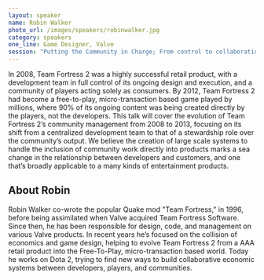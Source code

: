 ```yaml
---
layout: speaker
name: Robin Walker
photo_url: /images/speakers/robinwalker.jpg
category: speakers
one_line: Game Designer, Valve
session: "Putting the Community in Charge; From control to collaboration - how and why to let your customers build your products"
---
```




In 2008, Team Fortress 2 was a highly successful retail product, with a development team in full control of its ongoing design and execution, and a community of players acting solely as consumers. By 2012, Team Fortress 2 had become a free-to-play, micro-transaction based game played by millions, where 90% of its ongoing content was being created directly by the players, not the developers. This talk will cover the evolution of Team Fortress 2’s community management from 2008 to 2013, focusing on its shift from a centralized development team to that of a stewardship role over the community’s output. We believe the creation of large scale systems to handle the inclusion of community work directly into products marks a sea change in the relationship between developers and customers, and one that’s broadly applicable to a many kinds of entertainment products.

## About Robin
Robin Walker co-wrote the popular Quake mod "Team Fortress," in 1996, before being assimilated when Valve acquired Team Fortress Software. Since then, he has been responsible for design, code, and management on various Valve products. In recent years he’s focused on the collision of economics and game design, helping to evolve Team Fortress 2 from a AAA retail product into the Free-To-Play, micro-transaction based world. Today he works on Dota 2, trying to find new ways to build collaborative economic systems between developers, players, and communities.
